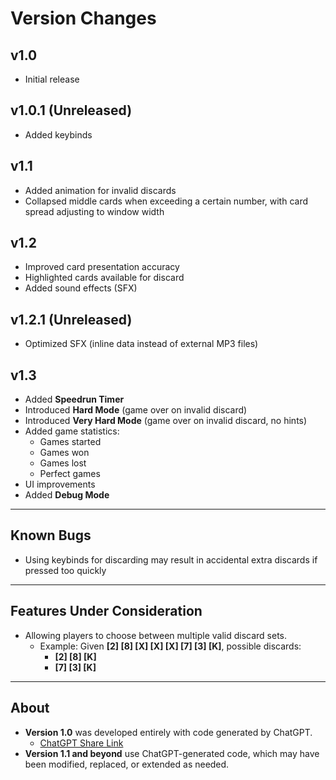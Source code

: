 # Version Changes

## v1.0  
- Initial release  

## v1.0.1 (Unreleased)  
- Added keybinds  

## v1.1  
- Added animation for invalid discards  
- Collapsed middle cards when exceeding a certain number, with card spread adjusting to window width  

## v1.2  
- Improved card presentation accuracy  
- Highlighted cards available for discard  
- Added sound effects (SFX)  

## v1.2.1 (Unreleased)  
- Optimized SFX (inline data instead of external MP3 files)  

## v1.3  
- Added **Speedrun Timer**  
- Introduced **Hard Mode** (game over on invalid discard)  
- Introduced **Very Hard Mode** (game over on invalid discard, no hints)  
- Added game statistics:  
  - Games started  
  - Games won  
  - Games lost  
  - Perfect games  
- UI improvements  
- Added **Debug Mode**  

---

## Known Bugs  
- Using keybinds for discarding may result in accidental extra discards if pressed too quickly  

---

## Features Under Consideration  
- Allowing players to choose between multiple valid discard sets.  
  - Example: Given **[2] [8] [X] [X] [X] [7] [3] [K]**, possible discards:  
    - **[2] [8] [K]**  
    - **[7] [3] [K]**  

---

## About  
- **Version 1.0** was developed entirely with code generated by ChatGPT.  
  - [ChatGPT Share Link](https://chatgpt.com/share/67dd547d-41a4-8005-abb7-859ee4cecd15)  
- **Version 1.1 and beyond** use ChatGPT-generated code, which may have been modified, replaced, or extended as needed.  
